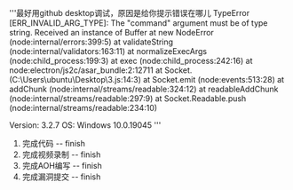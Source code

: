 '''最好用github desktop调试，原因是给你提示错误在哪儿
TypeError [ERR_INVALID_ARG_TYPE]: The "command" argument must be of type string. Received an instance of Buffer
    at new NodeError (node:internal/errors:399:5)
    at validateString (node:internal/validators:163:11)
    at normalizeExecArgs (node:child_process:199:3)
    at exec (node:child_process:242:16)
    at node:electron/js2c/asar_bundle:2:12711
    at Socket.<anonymous> (C:\Users\ubuntu\Desktop\3.js:14:3)
    at Socket.emit (node:events:513:28)
    at addChunk (node:internal/streams/readable:324:12)
    at readableAddChunk (node:internal/streams/readable:297:9)
    at Socket.Readable.push (node:internal/streams/readable:234:10)

Version: 3.2.7
OS: Windows 10.0.19045
'''

1. 完成代码 -- finish
2. 完成视频录制 -- finish
3. 完成AOH编写 -- finish
4. 完成漏洞提交 -- finish